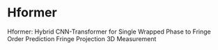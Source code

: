 # Hformer
Hformer: Hybrid CNN-Transformer for Single Wrapped Phase to Fringe Order Prediction Fringe Projection 3D Measurement
